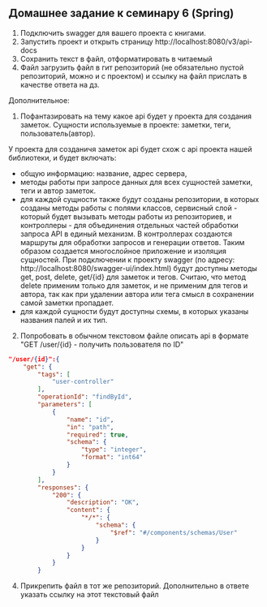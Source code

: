 ## Домашнее задание к семинару 6 (Spring)
1. Подключить swagger для вашего проекта с книгами.
2. Запустить проект и открыть страницу http://localhost:8080/v3/api-docs
3. Сохранить текст в файл, отформатировать в читаемый
4. Файл загрузить файл в гит репозиторий (не обязательно пустой репозиторий, можно и с проектом)
и ссылку на файл прислать в качестве ответа на дз.

Дополнительное:
1. Пофантазировать на тему какое api будет у проекта для создания заметок.
Сущности используемые в проекте: заметки, теги, пользователь(автор).

У проекта для созданичя заметок api будет схож с api проекта нашей библиотеки, и будет включать:  
- общую информацию: название, адрес сервера, 
- методы работы при запросе данных для всех сущностей заметки, теги и автор заметок.
- для каждой сущности также будут созданы репозитории, в которых созданы методы работы с полями классов, 
сервисный слой - который будет вызывать методы работы из репозиториев,
и контроллеры - для объединения отдельных частей обработки запроса API в единый механизм. 
В контроллерах создаются маршруты для обработки запросов и генерации ответов.
Таким образом создается многослойное приложение и изоляция сущностей.
При подключении к проекту swagger (по адресу: http://localhost:8080/swagger-ui/index.html) 
будут доступны методы get, post, delete, get/{id} для заметок и тегов. Считаю, что метод delete применим только 
для заметок, и не применим для тегов и автора, так как при удалении автора или тега смысл 
в сохранении самой заметки пропадает.
- для каждой сущности будут доступны схемы, в которых указаны названия палей и их тип. 

2. Попробовать в обычном текстовом файле описать api в формате 
"GET /user/{id} - получить пользователя по ID"
~~~json
"/user/{id}":{
    "get": {
        "tags": [
            "user-controller"
        ],
        "operationId": "findById",
        "parameters": [
            {
                "name": "id",
                "in": "path",
                "required": true,
                "schema": {
                    "type": "integer",
                    "format": "int64"
                }
            }
        ],
        "responses": {
            "200": {
                "description": "OK",
                "content": {
                    "*/*": {
                        "schema": {
                            "$ref": "#/components/schemas/User"
                        }
                    }
                }
            }
        }
~~~
4. Прикрепить файл в тот же репозиторий. Дополнительно в ответе указать ссылку на этот текстовый файл


